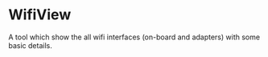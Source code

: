 # WifiView
A tool which show the all wifi interfaces (on-board and adapters) with some basic details.
